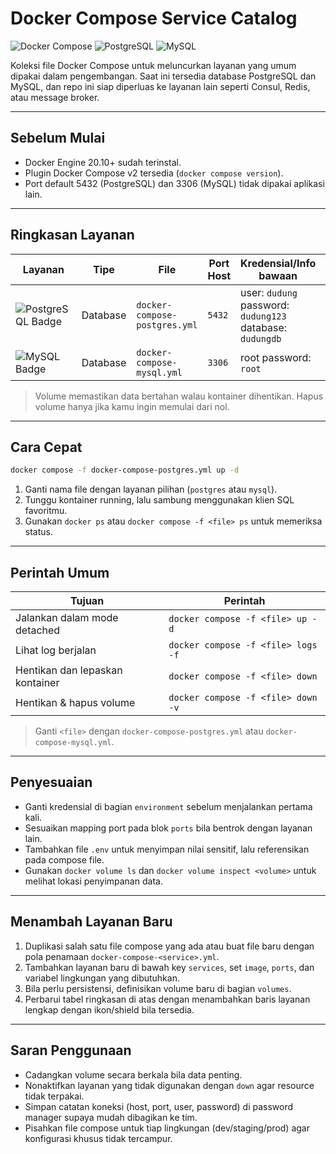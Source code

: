 # Docker Compose Service Catalog

![Docker Compose](https://img.shields.io/badge/Docker_Compose-2496ED?style=for-the-badge&logo=docker&logoColor=white) ![PostgreSQL](https://img.shields.io/badge/PostgreSQL-316192?style=for-the-badge&logo=postgresql&logoColor=white) ![MySQL](https://img.shields.io/badge/MySQL-4479A1?style=for-the-badge&logo=mysql&logoColor=white)

Koleksi file Docker Compose untuk meluncurkan layanan yang umum dipakai dalam pengembangan. Saat ini tersedia database PostgreSQL dan MySQL, dan repo ini siap diperluas ke layanan lain seperti Consul, Redis, atau message broker.

---

## Sebelum Mulai

- Docker Engine 20.10+ sudah terinstal.
- Plugin Docker Compose v2 tersedia (`docker compose version`).
- Port default 5432 (PostgreSQL) dan 3306 (MySQL) tidak dipakai aplikasi lain.

---

## Ringkasan Layanan

| Layanan | Tipe | File | Port Host | Kredensial/Info bawaan | Volume |
| --- | --- | --- | --- | --- | --- |
| ![PostgreSQL Badge](https://img.shields.io/badge/-PostgreSQL-316192?logo=postgresql&logoColor=white) | Database | `docker-compose-postgres.yml` | `5432` | user: `dudung`<br>password: `dudung123`<br>database: `dudungdb` | `pgdata` |
| ![MySQL Badge](https://img.shields.io/badge/-MySQL-4479A1?logo=mysql&logoColor=white) | Database | `docker-compose-mysql.yml` | `3306` | root password: `root` | `mysqldata` |

> Volume memastikan data bertahan walau kontainer dihentikan. Hapus volume hanya jika kamu ingin memulai dari nol.

---

## Cara Cepat

```bash
docker compose -f docker-compose-postgres.yml up -d
```

1. Ganti nama file dengan layanan pilihan (`postgres` atau `mysql`).
2. Tunggu kontainer running, lalu sambung menggunakan klien SQL favoritmu.
3. Gunakan `docker ps` atau `docker compose -f <file> ps` untuk memeriksa status.

---

## Perintah Umum

| Tujuan | Perintah |
| --- | --- |
| Jalankan dalam mode detached | `docker compose -f <file> up -d` |
| Lihat log berjalan | `docker compose -f <file> logs -f` |
| Hentikan dan lepaskan kontainer | `docker compose -f <file> down` |
| Hentikan & hapus volume | `docker compose -f <file> down -v` |

> Ganti `<file>` dengan `docker-compose-postgres.yml` atau `docker-compose-mysql.yml`.

---

## Penyesuaian

- Ganti kredensial di bagian `environment` sebelum menjalankan pertama kali.
- Sesuaikan mapping port pada blok `ports` bila bentrok dengan layanan lain.
- Tambahkan file `.env` untuk menyimpan nilai sensitif, lalu referensikan pada compose file.
- Gunakan `docker volume ls` dan `docker volume inspect <volume>` untuk melihat lokasi penyimpanan data.

---

## Menambah Layanan Baru

1. Duplikasi salah satu file compose yang ada atau buat file baru dengan pola penamaan `docker-compose-<service>.yml`.
2. Tambahkan layanan baru di bawah key `services`, set `image`, `ports`, dan variabel lingkungan yang dibutuhkan.
3. Bila perlu persistensi, definisikan volume baru di bagian `volumes`.
4. Perbarui tabel ringkasan di atas dengan menambahkan baris layanan lengkap dengan ikon/shield bila tersedia.

---

## Saran Penggunaan

- Cadangkan volume secara berkala bila data penting.
- Nonaktifkan layanan yang tidak digunakan dengan `down` agar resource tidak terpakai.
- Simpan catatan koneksi (host, port, user, password) di password manager supaya mudah dibagikan ke tim.
- Pisahkan file compose untuk tiap lingkungan (dev/staging/prod) agar konfigurasi khusus tidak tercampur.

